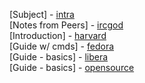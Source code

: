 [Subject] - [intra](https://cdn.intra.42.fr/pdf/pdf/72125/en.subject.pdf)  \
[Notes from Peers] - [ircgod](https://ircgod.com/posts)  \
[Introduction] - [harvard](https://cyber.harvard.edu/lawofcyberspace/irc.html)  \
[Guide w/ cmds] - [fedora](https://fedoramagazine.org/beginners-guide-irc)  \
[Guide - basics] - [libera](https://libera.chat/guides/basics)  \
[Guide - basics] - [opensource](https://opensource.com/life/16/6/irc-quickstart-guide)
